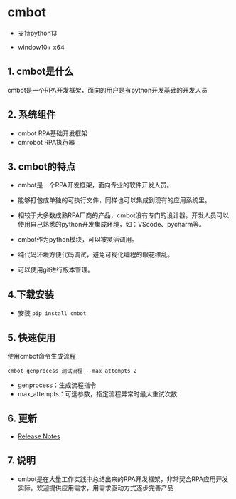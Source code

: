 # cmbot

- 支持python13 

- window10+ x64

## 1. cmbot是什么
cmbot是一个RPA开发框架，面向的用户是有python开发基础的开发人员

## 2. 系统组件
- cmbot RPA基础开发框架
- cmrobot RPA执行器

## 3. cmbot的特点

- cmbot是一个RPA开发框架，面向专业的软件开发人员。

- 能够打包成单独的可执行文件，同样也可以集成到现有的应用系统里。
- 相较于大多数成熟RPA厂商的产品，cmbot没有专门的设计器，开发人员可以使用自己熟悉的python开发集成环境，如：VScode、pycharm等。
- cmbot作为python模块，可以被灵活调用。
- 纯代码环境方便代码调试，避免可视化编程的眼花缭乱。
- 可以使用git进行版本管理。

## 4.下载安装
- 安装 `pip install cmbot`
## 5. 快速使用

使用cmbot命令生成流程

```shel
cmbot genprocess 测试流程 --max_attempts 2
```

- genprocess：生成流程指令
- max_attempts：可选参数，指定流程异常时最大重试次数



## 6. 更新
- [Release Notes](./release)

## 7. 说明
- cmbot是在大量工作实践中总结出来的RPA开发框架，非常契合RPA应用开发实际。欢迎提供应用需求，用需求驱动方式逐步完善产品

## 
